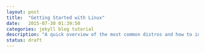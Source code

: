 ```yaml
---
layout: post
title:  "Getting Started with Linux"
date:   2015-07-30 01:39:50
categories: jekyll blog tutorial
description: "A quick overview of the most common distros and how to install"
status: draft
---
```

